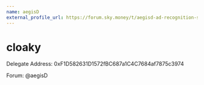 ```yaml
---
name: aegisD
external_profile_url: https://forum.sky.money/t/aegisd-ad-recognition-submission/26145
---
```


# cloaky

Delegate Address: 0xF1D582631D1572fBC687a1C4C7684af7875c3974

Forum: @aegisD
